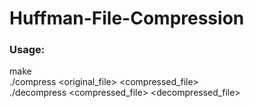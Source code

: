 # Huffman-File-Compression

### Usage: <br />

make <br />
./compress <original_file> <compressed_file> <br />
./decompress <compressed_file> <decompressed_file> <br />

